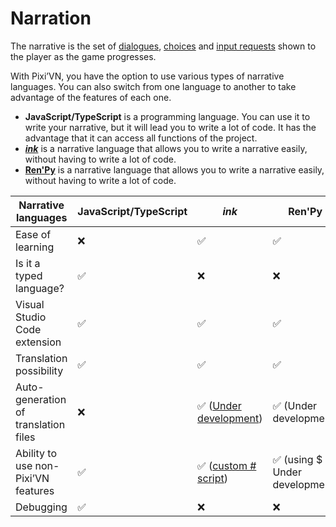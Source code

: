 # Narration

The narrative is the set of [dialogues](/start/dialogue.md), [choices](/start/choices.md) and [input requests](/start/input.md) shown to the player as the game progresses.

With Pixi’VN, you have the option to use various types of narrative languages. You can also switch from one language to another to take advantage of the features of each one.

* **JavaScript/TypeScript** is a programming language. You can use it to write your narrative, but it will lead you to write a lot of code. It has the advantage that it can access all functions of the project.
* **[*ink*](/ink/ink.md)** is a narrative language that allows you to write a narrative easily, without having to write a lot of code.
* **[Ren'Py](/renpy/renpy.md)** is a narrative language that allows you to write a narrative easily, without having to write a lot of code.

| Narrative languages | JavaScript/TypeScript | *ink* | Ren'Py |
|---|---|---|---|
| Ease of learning | ❌ | ✅ | ✅ |
| Is it a typed language? | ✅ | ❌ | ❌ |
| Visual Studio Code extension | ✅ | ✅ | ✅ |
| Translation possibility | ✅ | ✅ | ✅ |
| Auto-generation of translation files | ❌ | ✅ ([Under development](https://github.com/DRincs-Productions/pixi-vn-json/issues/3)) | ✅ (Under development) |
| Ability to use non-Pixi’VN features | ✅ | ✅  ([custom # script](/ink/ink-hashtag.md)) | ✅ (using $ - Under development) |
| Debugging | ✅ | ❌ | ❌ |
